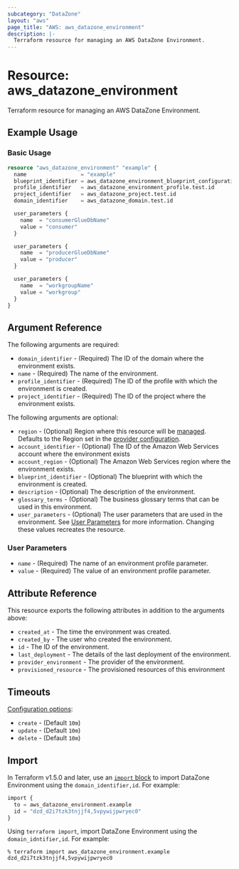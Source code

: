 ```yaml
---
subcategory: "DataZone"
layout: "aws"
page_title: "AWS: aws_datazone_environment"
description: |-
  Terraform resource for managing an AWS DataZone Environment.
---
```


# Resource: aws_datazone_environment

Terraform resource for managing an AWS DataZone Environment.

## Example Usage

### Basic Usage

```terraform
resource "aws_datazone_environment" "example" {
  name                 = "example"
  blueprint_identifier = aws_datazone_environment_blueprint_configuration.test.environment_blueprint_id
  profile_identifier   = aws_datazone_environment_profile.test.id
  project_identifier   = aws_datazone_project.test.id
  domain_identifier    = aws_datazone_domain.test.id

  user_parameters {
    name  = "consumerGlueDbName"
    value = "consumer"
  }

  user_parameters {
    name  = "producerGlueDbName"
    value = "producer"
  }

  user_parameters {
    name  = "workgroupName"
    value = "workgroup"
  }
}
```

## Argument Reference

The following arguments are required:

* `domain_identifier` - (Required) The ID of the domain where the environment exists.
* `name` - (Required) The name of the environment.
* `profile_identifier` - (Required) The ID of the profile with which the environment is created.
* `project_identifier` - (Required) The ID of the project where the environment exists.

The following arguments are optional:

* `region` - (Optional) Region where this resource will be [managed](https://docs.aws.amazon.com/general/latest/gr/rande.html#regional-endpoints). Defaults to the Region set in the [provider configuration](https://registry.terraform.io/providers/hashicorp/aws/latest/docs#aws-configuration-reference).
* `account_identifier` - (Optional) The ID of the Amazon Web Services account where the environment exists
* `account_region` - (Optional) The Amazon Web Services region where the environment exists.
* `blueprint_identifier` - (Optional) The blueprint with which the environment is created.
* `description` - (Optional) The description of the environment.
* `glossary_terms` - (Optional) The business glossary terms that can be used in this environment.
* `user_parameters` - (Optional) The user parameters that are used in the environment.
  See [User Parameters](#user-parameters) for more information.
  Changing these values recreates the resource.

### User Parameters

* `name` - (Required) The name of an environment profile parameter.
* `value` - (Required) The value of an environment profile parameter.

## Attribute Reference

This resource exports the following attributes in addition to the arguments above:

* `created_at` - The time the environment was created.
* `created_by` - The user who created the environment.
* `id` - The ID of the environment.
* `last_deployment` - The details of the last deployment of the environment.
* `provider_environment` - The provider of the environment.
* `provisioned_resource` - The provisioned resources of this environment

## Timeouts

[Configuration options](https://developer.hashicorp.com/terraform/language/resources/syntax#operation-timeouts):

* `create` - (Default `10m`)
* `update` - (Default `10m`)
* `delete` - (Default `10m`)

## Import

In Terraform v1.5.0 and later, use an [`import` block](https://developer.hashicorp.com/terraform/language/import) to import DataZone Environment using the `domain_identifier,id`. For example:

```terraform
import {
  to = aws_datazone_environment.example
  id = "dzd_d2i7tzk3tnjjf4,5vpywijpwryec0"
}
```

Using `terraform import`, import DataZone Environment using the `domain_idntifier,id`. For example:

```console
% terraform import aws_datazone_environment.example dzd_d2i7tzk3tnjjf4,5vpywijpwryec0
```
